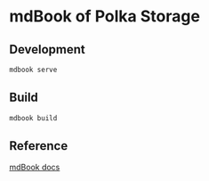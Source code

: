 # mdBook of Polka Storage

## Development

```bash
mdbook serve
```

## Build

```bash
mdbook build
```

## Reference

[mdBook docs](https://rust-lang.github.io/mdBook/)